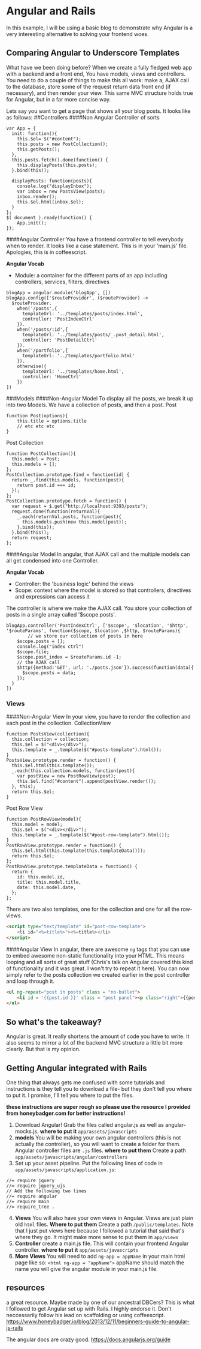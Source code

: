 # Angular and Rails
In this example, I will be using a basic blog to demonstrate why Angular is a very interesting alternative to solving your frontend woes.


## Comparing Angular to Underscore Templates
What have we been doing before? When we create a fully fledged web app with a backend and a front end, You have models, views and controllers. You need to do a couple of things to make this all work: make a, AJAX call to the database, store some of the request return data front end (if necessary), and then render your view. This same MVC structure holds true for Angular, but in a far more concise way.

Lets say you want to get a page that shows all your blog posts. It looks like as follows:
##Controllers
####Non Angular Controller of sorts
```
var App = {
  init: function(){
    this.$el= $("#content");
    this.posts = new PostCollection();
    this.getPosts();
  },
  this.posts.fetch().done(function() {
    this.displayPosts(this.posts);
  }.bind(this));

  displayPosts: function(posts){
    console.log("displayInbox");
    var inbox = new PostsView(posts);
    inbox.render();
    this.$el.html(inbox.$el);
  }
};
$( document ).ready(function() {
    App.init();
});
```

####Angular Controller
You have a frontend controller to tell everybody when to render. It looks like a case statement. This is in your 'main.js' file. Apologies, this is in coffeescript.

**Angular Vocab**

* Module: a container for the different parts of an app including controllers, services, filters, directives

```
blogApp = angular.module('blogApp', [])
blogApp.config(['$routeProvider', ($routeProvider) ->
  $routeProvider.
    when('/posts',{
      templateUrl: '../templates/posts/index.html',
      controller: 'PostIndexCtrl'
    }).
    when('/posts/:id',{
      templateUrl: '../templates/posts/_.post_detail.html',
      controller: 'PostDetailCtrl'
    }).
    when('/portfolio',{
      templateUrl: '../templates/portfolio.html'
    }).
    otherwise({
      templateUrl: '../templates/home.html',
      controller: 'HomeCtrl'
    })
])
```
###Models
####Non-Angular Model
To display all the posts, we break it up into two Models. We have a collection of posts, and then a post.
Post

```
function Post(options){
	this.title = options.title
	// etc etc etc
}
```
Post Collection

```
function PostCollection(){
  this.model = Post;
  this.models = [];
};
PostCollection.prototype.find = function(id) {
  return _.find(this.models, function(post){
    return post.id === id;
  });
};
PostCollection.prototype.fetch = function() {
  var request = $.get("http://localhost:9393/posts");
  request.done(function(returnVal){
    _.each(returnVal.posts, function(post){
      this.models.push(new this.model(post));
    }.bind(this));
  }.bind(this));
  return request;
};
```

####Angular Model
In angular, that AJAX call and the multiple models can all get condensed into one Controller.

**Angular Vocab**

* Controller: the 'business logic' behind the views
* Scope: context where the model is stored so that controllers, directives and expressions can access it

The controller is where we make the AJAX call. You store your collection of posts in a single array called '$scope.posts'.

```
blogApp.controller('PostIndexCtrl', ['$scope', '$location', '$http', '$routeParams', function($scope, $location ,$http, $routeParams){
		// we store our collection of posts in here
    $scope.posts = [];
    console.log("index ctrl")
    $scope.file;
    $scope.post_index = $routeParams.id -1;
    // the AJAX call
    $http({method:'GET', url: './posts.json'}).success(function(data){
      $scope.posts = data;
    });
  }
])
```
### Views
####Non-Angular View
In your view, you have to render the collection and each post in the collection.
CollectionView

```
function PostsView(collection){
  this.collection = collection;
  this.$el = $("<div></div>");
  this.template = _.template($("#posts-template").html());
}
PostsView.prototype.render = function() {
  this.$el.html(this.template());
  _.each(this.collection.models, function(post){
    var postView = new PostRowView(post);
    this.$el.find("#content").append(postView.render());
  }, this);
  return this.$el;
}
```

Post Row View

```
function PostRowView(model){
  this.model = model;
  this.$el = $("<div></div>");
  this.template = _.template($("#post-row-template").html());
}
PostRowView.prototype.render = function() {
  this.$el.html(this.template(this.templateData()));
  return this.$el;
};
PostRowView.prototype.templateData = function() {
  return {
    id: this.model.id,
    title: this.model.title,
    date: this.model.date,
  };
};
```

There are two also templates, one for the collection and one for all the row-views.

```html
<script type="text/template" id="post-row-template">
    <li id="<%=title%>"><%=title%></li>
</script>
```
####Angular View
In angular, there are awesome `ng` tags that you can use to embed awesome non-static functionality into your HTML. This means looping and all sorts of great stuff (Chris's talk on Angular covered this kind of functionality and it was great. I won't try to repeat it here). You can now simply refer to the posts collection we created earlier in the post controller and loop through it.

```html
<ul ng-repeat="post in posts" class = "no-bullet">
    <li id = '{{post.id }}' class = "post panel"><p class="right">{{post.date}}</p><a href="#/posts/{{post.id}}"><h3>{{post.title }}</h3></a><p> {{post.abstract}}</p></li>
</ul>
```

## So what's the takeaway?
Angular is great. It really shortens the amount of code you have to write. It also seems to mirror a lot of the backend MVC structure a little bit more clearly. But that is my opinion.

## Getting Angular integrated with Rails
One thing that always gets me confused with some tutorials and instructions is they tell you to download a file- but they don't tell you where to put it. I promise, I'll tell you where to put the files.

**these instructions are super rough so please use the resource I provided from honeybadger.com for better instructions!**

1. Download Angular! Grab the files called angular.js as well as angular-mocks.js. **where to put it** `app/assets/javascripts`
2. **models** You will be making your own angular controllers (this is not actually the controller), so you will want to create a folder for them. Angular controller files are `.js` files. **where to put them** Create a path `app/assets/javascripts/angular/controllers`
3. Set up your asset pipeline. Put the following lines of code in `app/assets/javascripts/application.js`:

```
//= require jquery
//= require jquery_ujs
// Add the following two lines
//= require angular
//= require main
//= require_tree .
```

4. **Views** You will also have your own views in Angular. Views are just plain old `html` files. **Where to put them** Create a path `/public/templates`. Note that I just put views here because I followed a tutorial that said that's where they go. It might make more sense to put them in `app/views`
5. **Controller** create a main.js file. This will contain your frontend Angular controller. **where to put it** `app/assets/javascripts`
6. **More Views** You will need to add `ng-app = appName` in your main html page like so: `<html ng-app = "appName">` appName should match the name you will give the angular module in your main.js file.


## resources
a great resource. Maybe made by one of our ancestral DBCers? This is what I followed to get Angular set up with Rails. I highly endorse it. Don't neccessarily follow his lead on scaffolding or using coffeescript.
https://www.honeybadger.io/blog/2013/12/11/beginners-guide-to-angular-js-rails

The angular docs are crazy good. https://docs.angularjs.org/guide